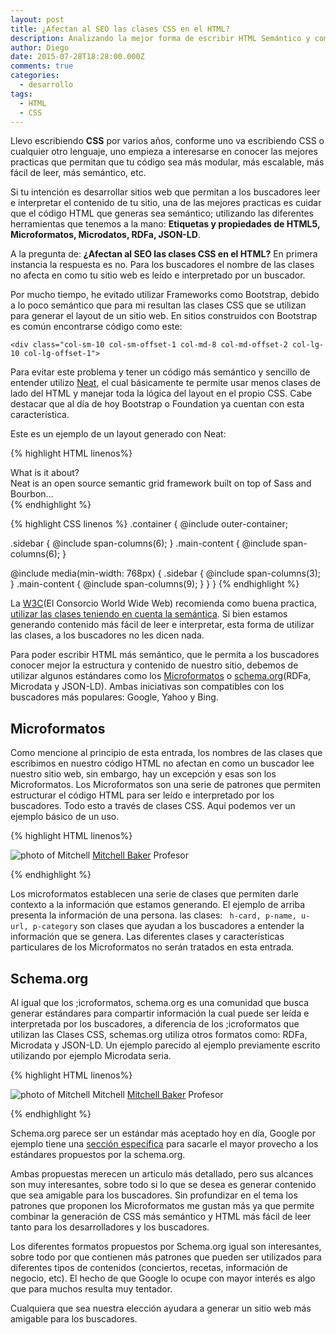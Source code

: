 ```yaml
---
layout: post
title: ¿Afectan al SEO las clases CSS en el HTML?
description: Analizando la mejor forma de escribir HTML Semántico y como CSS puede interferir en este proceso.
author: Diego
date: 2015-07-28T18:28:00.000Z
comments: true
categories:
  - desarrollo
tags:
  - HTML
  - CSS
---
```


Llevo escribiendo **CSS** por varios años, conforme uno va escribiendo CSS o cualquier otro lenguaje, uno empieza a interesarse en conocer las mejores practicas que permitan que tu código sea más modular, más escalable, más fácil de leer, más semántico, etc.

Si tu intención es desarrollar sitios web que permitan a los buscadores leer e interpretar el contenido de tu sitio, una de las mejores practicas es cuidar que el código HTML que generas sea semántico; utilizando  las diferentes herramientas que tenemos a la mano: **Etiquetas y propiedades de HTML5, Microformatos, Microdatos, RDFa, JSON-LD**.

A la pregunta de: **¿Afectan al SEO las clases CSS en el HTML?** En primera instancia la respuesta es no. Para los buscadores el nombre de las clases no afecta en como tu sitio web es leído e interpretado por un buscador.

Por mucho tiempo, he evitado utilizar Frameworks como Bootstrap, debido a lo poco semántico que para mi resultan las clases CSS que se utilizan para generar el layout de un sitio web. En sitios construidos con Bootstrap es común encontrarse código como este:

```
<div class="col-sm-10 col-sm-offset-1 col-md-8 col-md-offset-2 col-lg-10 col-lg-offset-1">
```

Para evitar este problema y tener un código más semántico y sencillo de entender utilizo [Neat](http://neat.bourbon.io/), el cual básicamente te permite usar menos clases de lado del HTML y manejar toda la lógica del layout en el propio CSS. Cabe destacar que al día de hoy Bootstrap o Foundation ya cuentan con esta característica.

Este es un ejemplo de un layout generado con Neat:

{% highlight HTML linenos%}
<section class"container">
  <aside class="sidebar">What is it about?</aside>
  <article class="main-content">Neat is an open source semantic grid framework built on top of Sass and Bourbon…</article>
</section>
{% endhighlight %} 

{% highlight CSS linenos %}
.container {
  @include outer-container;

  .sidebar { @include span-columns(6); }
  .main-content { @include span-columns(6); }

  @include media(min-width: 768px) {
    .sidebar { @include span-columns(3); }
    .main-content { @include span-columns(9); }
  }
}
{% endhighlight %}


La [W3C](http://www.w3c.es/)(El Consorcio World Wide Web) recomienda como buena practica, [utilizar las clases teniendo en cuenta la semántica](http://www.w3.org/QA/Tips/goodclassnames). Si bien estamos generando contenido más fácil de leer e interpretar, esta forma de utilizar las clases, a los buscadores no les dicen nada.

Para poder escribir HTML más semántico, que le permita a los buscadores conocer mejor la estructura y contenido de nuestro sitio, debemos de utilizar algunos estándares como los [Microformatos](http://microformats.org/) o [schema.org](http://schema.org/)(RDFa, Microdata y JSON-LD). Ambas iniciativas son compatibles con los buscadores más populares: Google, Yahoo y Bing.

## Microformatos

Como mencione al principio de esta entrada, los nombres de las clases que escribimos en nuestro código HTML no afectan en como un buscador lee nuestro sitio web, sin embargo, hay un excepción y esas son los Microformatos. Los Microformatos son una serie de patrones que permiten estructurar el código HTML para ser leído e interpretado por los buscadores. Todo esto a través de clases CSS. Aquí podemos ver un ejemplo básico de un uso.

{% highlight HTML linenos%}

<div class="h-card">
  <img class="u-photo" alt="photo of Mitchell"
       src="https://webfwd.org/content/about-experts/300.mitchellbaker/mentor_mbaker.jpg"/>
  <a class="p-name u-url"
     href="http://blog.lizardwrangler.com/" 
    >Mitchell Baker</a>
  <span class="p-category">Profesor</span>
</div>

{% endhighlight %} 

Los microformatos establecen una serie de clases que permiten darle contexto a la información que estamos generando. El ejemplo de arriba presenta la información de una persona. las clases: ``` h-card, p-name, u-url, p-category``` son clases que ayudan a los buscadores a entender la información que se genera. Las diferentes clases y características particulares de los Microformatos no serán tratados en esta entrada.

## Schema.org
Al igual que los ;icroformatos, schema.org es una comunidad que busca generar estándares para compartir información la cual puede ser leída e interpretada por los buscadores, a diferencia de los ;icroformatos que utilizan las Clases CSS, schemas.org utiliza otros formatos como: RDFa, Microdata y JSON-LD. Un ejemplo parecido al ejemplo previamente escrito utilizando por ejemplo Microdata seria.

{% highlight HTML linenos%}

<div itemscope itemtype="http://schema.org/Person">
    <img src="https://webfwd.org/content/about-experts/300.mitchellbaker/mentor_mbaker.jpg" itemprop="image" alt="photo of Mitchell"/>
    <span itemprop="name">Mitchell</span>
    <a href="http://blog.lizardwrangler.com/" itemprop="url">Mitchell Baker</a>
    <span itemprop="jobTitle">Profesor</span>
</div>

{% endhighlight %}

Schema.org parece ser un estándar más aceptado hoy en día, Google por ejemplo tiene una [sección especifica](https://developers.google.com/structured-data/) para sacarle el mayor provecho a los estándares propuestos por la schema.org. 

Ambas propuestas merecen un articulo más detallado, pero sus alcances son muy interesantes, sobre todo si lo que se desea es generar contenido que sea amigable para los buscadores. Sin profundizar en el tema los patrones que proponen los Microformatos me gustan más ya que permite combinar la generación de CSS más semántico y HTML más fácil de leer tanto para los desarrolladores y los buscadores. 

Los diferentes formatos propuestos por Schema.org igual son interesantes, sobre todo por que contienen más patrones que pueden ser utilizados para diferentes tipos de contenidos (conciertos, recetas, información de negocio, etc). El hecho de que Google lo ocupe con mayor interés es algo que para muchos resulta muy tentador. 

Cualquiera que sea nuestra elección ayudara a generar un sitio web más amigable para los buscadores.

